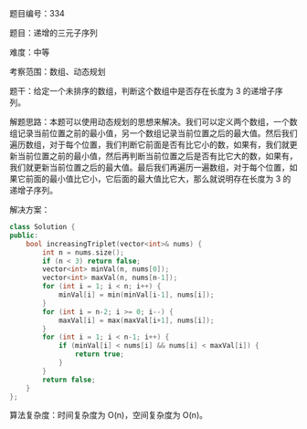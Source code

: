 题目编号：334

题目：递增的三元子序列

难度：中等

考察范围：数组、动态规划

题干：给定一个未排序的数组，判断这个数组中是否存在长度为 3 的递增子序列。

解题思路：本题可以使用动态规划的思想来解决。我们可以定义两个数组，一个数组记录当前位置之前的最小值，另一个数组记录当前位置之后的最大值。然后我们遍历数组，对于每个位置，我们判断它前面是否有比它小的数，如果有，我们就更新当前位置之前的最小值，然后再判断当前位置之后是否有比它大的数，如果有，我们就更新当前位置之后的最大值。最后我们再遍历一遍数组，对于每个位置，如果它前面的最小值比它小，它后面的最大值比它大，那么就说明存在长度为 3 的递增子序列。

解决方案：

```cpp
class Solution {
public:
    bool increasingTriplet(vector<int>& nums) {
        int n = nums.size();
        if (n < 3) return false;
        vector<int> minVal(n, nums[0]);
        vector<int> maxVal(n, nums[n-1]);
        for (int i = 1; i < n; i++) {
            minVal[i] = min(minVal[i-1], nums[i]);
        }
        for (int i = n-2; i >= 0; i--) {
            maxVal[i] = max(maxVal[i+1], nums[i]);
        }
        for (int i = 1; i < n-1; i++) {
            if (minVal[i] < nums[i] && nums[i] < maxVal[i]) {
                return true;
            }
        }
        return false;
    }
};
```

算法复杂度：时间复杂度为 O(n)，空间复杂度为 O(n)。